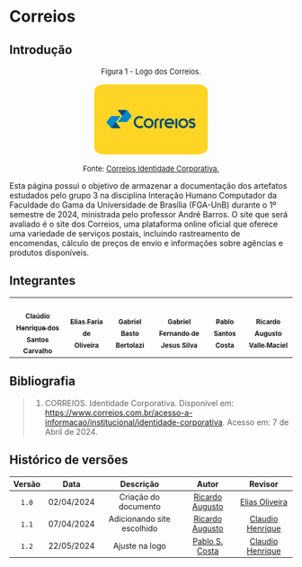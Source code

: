 # Correios

## Introdução

<font size="2"><p style="text-align: center"> Figura 1 - Logo dos Correios. </p></font>
<center><img style="border: 1px solid white; border-radius: 10%" src="assets/correios-logo.png" width = 40%></center>
<font size="2"><p style="text-align: center"> Fonte: <a href="https://www.correios.com.br/acesso-a-informacao/institucional/identidade-corporativa">Correios Identidade Corporativa.</a></p></font>

Esta página possui o objetivo de armazenar a documentação dos artefatos estudados pelo grupo 3 na disciplina Interação Humano Computador da Faculdade do Gama da Universidade de Brasília (FGA-UnB) durante o 1º semestre de 2024, ministrada pelo professor André Barros. O site que será avaliado é o site dos Correios, uma plataforma online oficial que oferece uma variedade de serviços postais, incluindo rastreamento de encomendas, cálculo de preços de envio e informações sobre agências e produtos disponíveis.


## Integrantes

<table>
  <tr>
    <td align="center"><a href="https://github.com/claudiohsc"><img style="border-radius: 60%;" src="https://github.com/claudiohsc.png" width="200px;" alt=""/><br /><sub><b>Claúdio Henrique dos Santos Carvalho</b></sub></a><br />
    <td align="center"><a href="https://github.com/EliasOliver21"><img style="border-radius: 60%;" src="https://github.com/EliasOliver21.png" width="200px;" alt=""/><br /><sub><b>Elias Faria de Oliveira</b></sub></a><br /><a href="Link git" title="Rocketseat"></a></td>
    <td align="center"><a href="https://github.com/Bertolazi"><img style="border-radius: 60%;" src="https://github.com/Bertolazi.png" width="200px;" alt=""/><br /><sub><b>Gabriel Basto Bertolazi</b></sub></a><br />
    <td align="center"><a href="https://github.com/MMcLovin"><img style="border-radius: 60%;" src="https://github.com/MMcLovin.png" width="200px;" alt=""/><br /><sub><b>Gabriel Fernando de Jesus Silva</b></sub></a><br /><a href="Link git" title="Rocketseat"></a></td>
    <td align="center"><a href="https://github.com/pabloheika"><img style="border-radius: 60%;" src="https://github.com/pabloheika.png" width="200px;" alt=""/><br /><sub><b>Pablo Santos Costa</b></sub></a><br />
    <td align="center"><a href="https://github.com/avmricardo"><img style="border-radius: 60%;" src="https://github.com/avmricardo.png" width="200px;" alt=""/><br /><sub><b>Ricardo Augusto Valle Maciel</b></sub></a><br />
  </tr>
</table>

## Bibliografia

> 1. CORREIOS. Identidade Corporativa. Disponível em: <https://www.correios.com.br/acesso-a-informacao/institucional/identidade-corporativa>. Acesso em: 7 de Abril de 2024.

## Histórico de versões
| Versão | Data | Descrição | Autor | Revisor
| :-: | :-: | :-: | :-: | :-:|
|`1.0`| 02/04/2024 | Criação do documento | [Ricardo Augusto](https://github.com/avmricardo) | [Elias Oliveira](https://github.com/EliasOliver21)|
|`1.1`| 07/04/2024 | Adicionando site escolhido | [Ricardo Augusto](https://github.com/avmricardo) | [Claudio Henrique](https://github.com/claudiohsc)|
|`1.2`| 22/05/2024 | Ajuste na logo | [Pablo S. Costa](https://github.com/pabloheika) | [Claudio Henrique](https://github.com/claudiohsc)|
